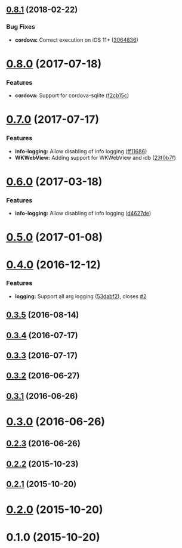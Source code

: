 <a name="0.8.1"></a>
## [0.8.1](https://github.com/hypery2k/angular-pouchdb-logger/compare/v0.8.0...v0.8.1) (2018-02-22)


### Bug Fixes

* **cordova:** Correct execution on iOS 11+ ([3064836](https://github.com/hypery2k/angular-pouchdb-logger/commit/3064836))



<a name="0.8.0"></a>
# [0.8.0](https://github.com/hypery2k/angular-pouchdb-logger/compare/v0.7.0...v0.8.0) (2017-07-18)


### Features

* **cordova:** Support for cordova-sqlite ([f2cb15c](https://github.com/hypery2k/angular-pouchdb-logger/commit/f2cb15c))



<a name="0.7.0"></a>
# [0.7.0](https://github.com/hypery2k/angular-pouchdb-logger/compare/v0.6.0...v0.7.0) (2017-07-17)


### Features

* **info-logging:** Allow disabling of info logging ([ff11686](https://github.com/hypery2k/angular-pouchdb-logger/commit/ff11686))
* **WKWebView:** Adding support for WKWebView and idb ([23f0b7f](https://github.com/hypery2k/angular-pouchdb-logger/commit/23f0b7f))



<a name="0.6.0"></a>
# [0.6.0](https://github.com/hypery2k/angular-pouchdb-logger/compare/v0.5.0...v0.6.0) (2017-03-18)


### Features

* **info-logging:** Allow disabling of info logging ([d4627de](https://github.com/hypery2k/angular-pouchdb-logger/commit/d4627de))



<a name="0.5.0"></a>
# [0.5.0](https://github.com/hypery2k/angular-pouchdb-logger/compare/v0.4.0...v0.5.0) (2017-01-08)



<a name="0.4.0"></a>
# [0.4.0](https://github.com/hypery2k/angular-pouchdb-logger/compare/0.3.5...v0.4.0) (2016-12-12)


### Features

* **logging:** Support all arg logging ([53dabf2](https://github.com/hypery2k/angular-pouchdb-logger/commit/53dabf2)), closes [#2](https://github.com/hypery2k/angular-pouchdb-logger/issues/2)



<a name="0.3.5"></a>
## [0.3.5](https://github.com/hypery2k/angular-pouchdb-logger/compare/v0.3.4...0.3.5) (2016-08-14)



<a name="0.3.4"></a>
## [0.3.4](https://github.com/hypery2k/angular-pouchdb-logger/compare/v0.3.3...v0.3.4) (2016-07-17)



<a name="0.3.3"></a>
## [0.3.3](https://github.com/hypery2k/angular-pouchdb-logger/compare/v0.3.2...v0.3.3) (2016-07-17)



<a name="0.3.2"></a>
## [0.3.2](https://github.com/hypery2k/angular-pouchdb-logger/compare/v0.3.1...v0.3.2) (2016-06-27)



<a name="0.3.1"></a>
## [0.3.1](https://github.com/hypery2k/angular-pouchdb-logger/compare/v0.3.0...v0.3.1) (2016-06-26)



<a name="0.3.0"></a>
# [0.3.0](https://github.com/hypery2k/angular-pouchdb-logger/compare/v0.2.3...v0.3.0) (2016-06-26)



<a name="0.2.3"></a>
## [0.2.3](https://github.com/hypery2k/angular-pouchdb-logger/compare/v0.2.2...v0.2.3) (2016-06-26)



<a name="0.2.2"></a>
## [0.2.2](https://github.com/hypery2k/angular-pouchdb-logger/compare/v0.2.1...v0.2.2) (2015-10-23)



<a name="0.2.1"></a>
## [0.2.1](https://github.com/hypery2k/angular-pouchdb-logger/compare/v0.2.0...v0.2.1) (2015-10-20)



<a name="0.2.0"></a>
# [0.2.0](https://github.com/hypery2k/angular-pouchdb-logger/compare/v0.1.0...v0.2.0) (2015-10-20)



<a name="0.1.0"></a>
# 0.1.0 (2015-10-20)



